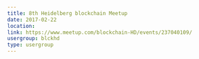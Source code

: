 ```yaml
---
title: 8th Heidelberg blockchain Meetup
date: 2017-02-22
location: 
link: https://www.meetup.com/blockchain-HD/events/237040109/
usergroup: blckhd
type: usergroup
---
```

